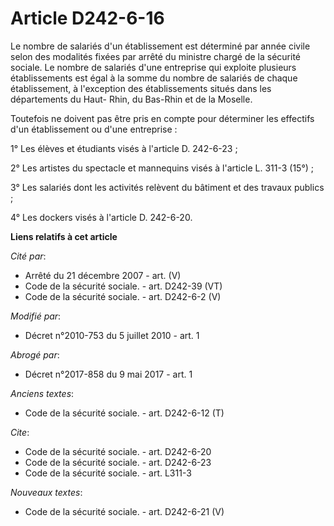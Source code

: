 # Article D242-6-16

Le nombre de salariés d'un établissement est déterminé par année civile selon des modalités fixées par arrêté du ministre
chargé de la sécurité sociale. Le nombre de salariés d'une entreprise qui exploite plusieurs établissements est égal à la
somme du nombre de salariés de chaque établissement, à l'exception des établissements situés dans les départements du Haut-
Rhin, du Bas-Rhin et de la Moselle. 

Toutefois ne doivent pas être pris en compte pour déterminer les effectifs d'un établissement ou d'une entreprise : 

1° Les élèves et étudiants visés à l'article D. 242-6-23 ; 

2° Les artistes du spectacle et mannequins visés à l'article L. 311-3 (15°) ; 

3° Les salariés dont les activités relèvent du bâtiment et des travaux publics ; 

4° Les dockers visés à l'article D. 242-6-20.

**Liens relatifs à cet article**

_Cité par_:

  - Arrêté du 21 décembre 2007 - art. (V)
  - Code de la sécurité sociale. - art. D242-39 (VT)
  - Code de la sécurité sociale. - art. D242-6-2 (V)

_Modifié par_:

  - Décret n°2010-753 du 5 juillet 2010 - art. 1

_Abrogé par_:

  - Décret n°2017-858 du 9 mai 2017 - art. 1

_Anciens textes_:

  - Code de la sécurité sociale. - art. D242-6-12 (T)

_Cite_:

  - Code de la sécurité sociale. - art. D242-6-20
  - Code de la sécurité sociale. - art. D242-6-23
  - Code de la sécurité sociale. - art. L311-3

_Nouveaux textes_:

  - Code de la sécurité sociale. - art. D242-6-21 (V)
